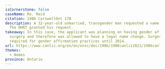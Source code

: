 ```yaml
---
isCornerstone: false
caseName: Re. Reid
citation: 1986 CarswellOnt 178
description: A 32-year-old unmarried, transgender man requested a name change.
  The OHRT granted his request.
takeaway: In this case, the applicant was planning on having gender affirming
  surgery and therefore was allowed to have a legal name change. Surgery was
  required for gender affirmation practices until 2014.
url: https://www.canlii.org/en/on/onsc/doc/1986/1986canlii2821/1986canlii2821.html?autocompleteStr=RE%20REID%201986&autocompletePos=1
themes:
  - Names
province: Ontario
---
```


